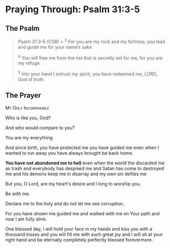 # Praying Through: Psalm 31:3-5

## The Psalm

>Psalm 31:3–5 (CSB)  >
><sup>3</sup> For you are my rock and my fortress; you lead and guide me for your name’s sake. 
>
><sup>4</sup> You will free me from the net that is secretly set for me, for you are my refuge. 
>
><sup>5</sup> Into your hand I entrust my spirit; you have redeemed me, LORD, God of truth.

## The Prayer

<div style="font-variant: small-caps;">My Only Incomparable</div>


Who is like you, God?

And who would compare to you?

You are my everything

And since birth, you have protected me
  you have guided me
  even when I wanted to run away
  you have always brought be back home.

**You have not abandoned me to hell**
  even when the world the discarded me as trash
  and everybody has despised me
  and Satan has come to destroyed me
  and his demons keep me in disarray
  and my own sin defiles me

But you, O Lord, are my heart's desire
  and I long to worship you.

Be with me.

Declare me to the holy
  and do not let me see corruption.

For you have shown me
  guided me
  and walked with me
  on Your path
  and now I am fully alive.

One blessed day,
  I will hold your face in my hands
  and kiss you with a thousand kisses
  and you will fill me with such great joy
  and I will sit at your right hand
  and be eternally
  completely
  perfectly
  blessed
  forevermore.




